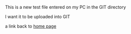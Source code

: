This is a new test file entered on my PC in the GIT directory

I want it to be uploaded into GIT

a link back to [home page](index.md)